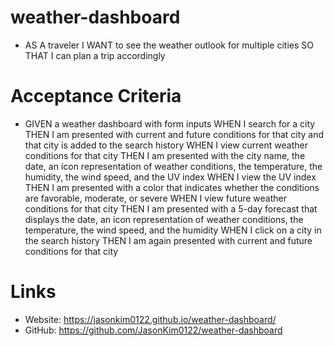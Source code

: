 # weather-dashboard

* AS A traveler
I WANT to see the weather outlook for multiple cities
SO THAT I can plan a trip accordingly

# Acceptance Criteria 

* GIVEN a weather dashboard with form inputs
WHEN I search for a city
THEN I am presented with current and future conditions for that city and that city is added to the search history
WHEN I view current weather conditions for that city
THEN I am presented with the city name, the date, an icon representation of weather conditions, the temperature, the humidity, the wind speed, and the UV index
WHEN I view the UV index
THEN I am presented with a color that indicates whether the conditions are favorable, moderate, or severe
WHEN I view future weather conditions for that city
THEN I am presented with a 5-day forecast that displays the date, an icon representation of weather conditions, the temperature, the wind speed, and the humidity
WHEN I click on a city in the search history
THEN I am again presented with current and future conditions for that city

# Links

* Website: https://jasonkim0122.github.io/weather-dashboard/
* GitHub: https://github.com/JasonKim0122/weather-dashboard
